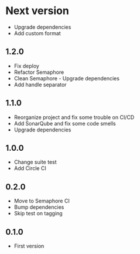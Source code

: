 # Next version
+ Upgrade dependencies
+ Add custom format

## 1.2.0
+ Fix deploy
+ Refactor Semaphore
+ Clean Semaphore - Upgrade dependencies
+ Add handle separator

## 1.1.0
+ Reorganize project and fix some trouble on CI/CD
+ Add SonarQube and fix some code smells
+ Upgrade dependencies

## 1.0.0
+ Change suite test
+ Add Circle CI

## 0.2.0
+ Move to Semaphore CI
+ Bump dependencies
+ Skip test on tagging

## 0.1.0
+ First version